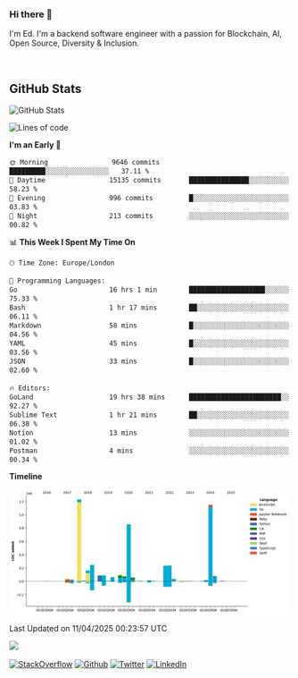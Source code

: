 ### Hi there 👋
 I'm Ed. I'm a backend software engineer with a passion for Blockchain, AI, Open Source, Diversity & Inclusion.

<br />

<h2>GitHub Stats</h2>
<p><img src="https://github-readme-stats.vercel.app/api?username=echarrod&amp;show_icons=true" alt="GitHub Stats"></p>

<!--START_SECTION:waka-->
![Lines of code](https://img.shields.io/badge/From%20Hello%20World%20I%27ve%20Written-4.8%20million%20lines%20of%20code-blue)

**I'm an Early 🐤** 

```text
🌞 Morning                9646 commits        █████████░░░░░░░░░░░░░░░░   37.11 % 
🌆 Daytime                15135 commits       ███████████████░░░░░░░░░░   58.23 % 
🌃 Evening                996 commits         █░░░░░░░░░░░░░░░░░░░░░░░░   03.83 % 
🌙 Night                  213 commits         ░░░░░░░░░░░░░░░░░░░░░░░░░   00.82 % 
```


📊 **This Week I Spent My Time On** 

```text
🕑︎ Time Zone: Europe/London

💬 Programming Languages: 
Go                       16 hrs 1 min        ███████████████████░░░░░░   75.33 % 
Bash                     1 hr 17 mins        ██░░░░░░░░░░░░░░░░░░░░░░░   06.11 % 
Markdown                 58 mins             █░░░░░░░░░░░░░░░░░░░░░░░░   04.56 % 
YAML                     45 mins             █░░░░░░░░░░░░░░░░░░░░░░░░   03.56 % 
JSON                     33 mins             █░░░░░░░░░░░░░░░░░░░░░░░░   02.60 % 

🔥 Editors: 
GoLand                   19 hrs 38 mins      ███████████████████████░░   92.27 % 
Sublime Text             1 hr 21 mins        ██░░░░░░░░░░░░░░░░░░░░░░░   06.38 % 
Notion                   13 mins             ░░░░░░░░░░░░░░░░░░░░░░░░░   01.02 % 
Postman                  4 mins              ░░░░░░░░░░░░░░░░░░░░░░░░░   00.34 % 
```

**Timeline**

![Lines of Code chart](https://raw.githubusercontent.com/echarrod/echarrod/main/assets/bar_graph.png)


 Last Updated on 11/04/2025 00:23:57 UTC
<!--END_SECTION:waka-->

![](https://komarev.com/ghpvc/?username=echarrod)

<p>
<a href="https://stackoverflow.com/users/1014632/ech" target="_blank"><img alt="StackOverflow" src="https://img.shields.io/badge/-Stackoverflow-FE7A16?style=for-the-badge&logo=stack-overflow&logoColor=white" /></a> 
<a href="https://github.com/echarrod" target="_blank"><img alt="Github" src="https://img.shields.io/badge/GitHub-%2312100E.svg?&style=for-the-badge&logo=Github&logoColor=white" /></a> 
<a href="https://twitter.com/e_harrod" target="_blank"><img alt="Twitter" src="https://img.shields.io/badge/twitter-%231DA1F2.svg?&style=for-the-badge&logo=twitter&logoColor=white" /></a> 
<a href="https://www.linkedin.com/in/ed-harrod" target="_blank"><img alt="LinkedIn" src="https://img.shields.io/badge/linkedin-%230077B5.svg?&style=for-the-badge&logo=linkedin&logoColor=white" /></a>
